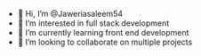 - 👋 Hi, I’m @Jaweriasaleem54
- 👀 I’m interested in full stack development 
- 🌱 I’m currently learning front end development 
- 💞️ I’m looking to collaborate on multiple projects

<!---
Jaweriasaleem54/Jaweriasaleem54 is a ✨ special ✨ repository because its `README.md` (this file) appears on your GitHub profile.
You can click the Preview link to take a look at your changes.
--->
